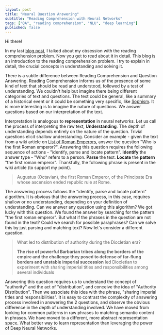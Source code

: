 ```yaml
---
layout: post
title: "Neural Question Answering"
subtitle: "Reading Comprehension with Neural Networks"
tags: ["QA", "reading comprehension", "NLU", "deep learning"]
published: false
---
```




Hi there! 



In my last [blog post](#), I talked about my obsession with the reading comprehension problem. Now you get to read about it in detail. This blog is an introduction to the reading comprehension problem. I try to explain in detail, the crucial concepts in understanding and solving it. 

There is a subtle difference between Reading Comprehension and Question Answering. Reading Comprehension informs us of the presence of some kind of text that should be read and understood, followed by a test of understanding. We couldn't help but imagine there being different categories of text and questions. The text could be general, like a summary of a historical event or it could be something very specific, like [Sophism](https://en.wikipedia.org/wiki/Sophist). It is more interesting is to imagine the nature of questions. We answer questions based on our interpretation of the text.

Interpretation is analogous to **representation** in neural networks. Let us call the process of interpreting the raw text, **Understanding**. The depth of understanding depends entirely on the nature of the question. Trivial questions elicit shallow understanding. Consider an example - given the text from a wiki article on [List of Roman Emperors](https://en.wikipedia.org/wiki/List_of_Roman_emperors), answer the question "Who is the first Roman emperor?". Answering this question requires the following sequence of actions - "identify, parse and locate pattern". **Identify** the answer type - "Who" refers to a person. **Parse** the text. **Locate** the **pattern** "the first roman emperor". Thankfully, the following phrase is present in the wiki article (to support my point). 

>  Augustus (Octavian), the first Roman Emperor,  of the Principate Era whose ascension ended republic rule at Rome.

The answering process follows the "identify, parse and locate pattern" algorithm. It is obvious that the answering process, in this case, requires shallow or no understanding, depending on your definition of understanding.  Can we answer any question using this algorithm? We got lucky with this question. We found the answer by searching for the pattern "the first roman emperor". But what if the phrases in the question are not found in the text? Could we search for possible paraphrases? Can we solve this by just parsing and matching text? Now let's consider a different question. 

> What led to distribution of authority during the Diocletian era?
>
>  **The rise of powerful Barbarian tribes along the borders of the empire and the challenge they posed to defense of far-flung borders and unstable imperial succession** led Diocletian to experiment with sharing imperial titles and responsibilities among several individuals

Answering this question requires us to understand the concept of "authority" and the act of "distribution", and conceive the idea of "Authority Distribution". Then we associate this idea with the phrase, "sharing imperial titles and responsibilities". It is easy to contrast the complexity of answering process involved in answering the 2 questions, and observe the obvious difference in the depth of understanding involved. We have moved from looking for common patterns in raw phrases to matching semantic content in phrases. We have moved to a different, more abstract representation space. What better way to learn representation than leveraging the power of Deep Neural Networks.





